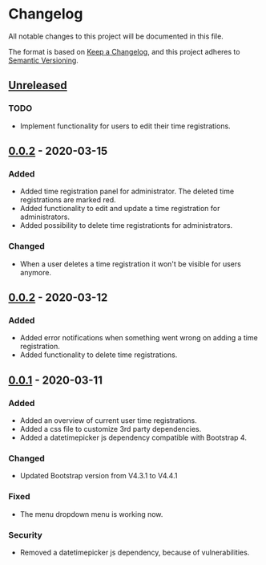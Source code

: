 # Changelog
All notable changes to this project will be documented in this file.

The format is based on [Keep a Changelog](https://keepachangelog.com/en/1.0.0/),
and this project adheres to [Semantic Versioning](https://semver.org/spec/v2.0.0.html).

## [Unreleased]

### TODO
-   Implement functionality for users to edit their time registrations.

## [0.0.2] - 2020-03-15
### Added
-   Added time registration panel for administrator. The deleted time registrations are marked red.
-   Added functionality to edit and update a time registration for administrators.
-   Added possibility to delete time registrationts for administrators.

### Changed
-   When a user deletes a time registration it won't be visible for users anymore.

## [0.0.2] - 2020-03-12
### Added
-   Added error notifications when something went wrong on adding a time registration.
-   Added functionality to delete time registrations.

## [0.0.1] - 2020-03-11
### Added
-   Added an overview of current user time registrations.
-   Added a css file to customize 3rd party dependencies.
-   Added a datetimepicker js dependency compatible with Bootstrap 4.

### Changed
-   Updated Bootstrap version from V4.3.1 to V4.4.1

### Fixed
-   The menu dropdown menu is working now.

### Security
-   Removed a datetimepicker js dependency, because of vulnerabilities.

[Unreleased]: https://github.com/jeffrey-kroonen/work-accounting
[0.0.1]: https://github.com/jeffrey-kroonen/work-accounting
[0.0.2]: https://github.com/jeffrey-kroonen/work-accounting